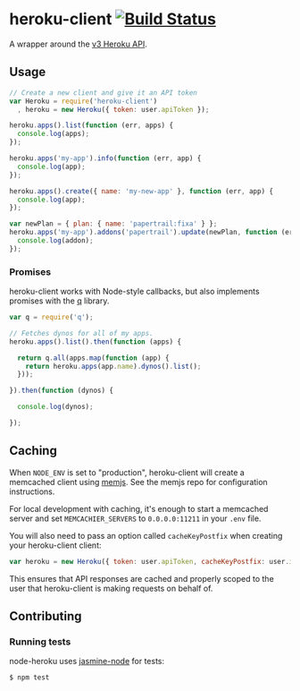 # heroku-client [![Build Status](https://travis-ci.org/jclem/node-heroku-client.png?branch=master)](https://travis-ci.org/jclem/node-heroku-client)

A wrapper around the [v3 Heroku API][platform-api-reference].

## Usage

```javascript
// Create a new client and give it an API token
var Heroku = require('heroku-client')
  , heroku = new Heroku({ token: user.apiToken });

heroku.apps().list(function (err, apps) {
  console.log(apps);
});

heroku.apps('my-app').info(function (err, app) {
  console.log(app);
});

heroku.apps().create({ name: 'my-new-app' }, function (err, app) {
  console.log(app);
});

var newPlan = { plan: { name: 'papertrail:fixa' } };
heroku.apps('my-app').addons('papertrail').update(newPlan, function (err, addon) {
  console.log(addon);
});
```

### Promises

heroku-client works with Node-style callbacks, but also implements promises with the [q][q] library.

```javascript
var q = require('q');

// Fetches dynos for all of my apps.
heroku.apps().list().then(function (apps) {

  return q.all(apps.map(function (app) {
    return heroku.apps(app.name).dynos().list();
  }));

}).then(function (dynos) {

  console.log(dynos);

});
```

## Caching

When `NODE_ENV` is set to "production", heroku-client will create a memcached client using [memjs][memjs]. See the memjs repo for configuration instructions.

For local development with caching, it's enough to start a memcached server and set `MEMCACHIER_SERVERS` to `0.0.0.0:11211` in your `.env` file.

You will also need to pass an option called `cacheKeyPostfix` when creating your heroku-client client:

```javascript
var heroku = new Heroku({ token: user.apiToken, cacheKeyPostfix: user.id });
```

This ensures that API responses are cached and properly scoped to the user that heroku-client is making requests on behalf of.

## Contributing

### Running tests

node-heroku uses [jasmine-node][jasmine-node] for tests:

```javascript
$ npm test
```

[platform-api-reference]: https://devcenter.heroku.com/articles/platform-api-reference
[q]: https://github.com/kriskowal/q
[memjs]: https://github.com/alevy/memjs
[jasmine-node]: https://github.com/mhevery/jasmine-node
